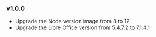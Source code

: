 ### v1.0.0
  - Upgrade the Node version image from 8 to 12
  - Upgrade the Libre Office version from 5.4.7.2 to 7.1.4.1